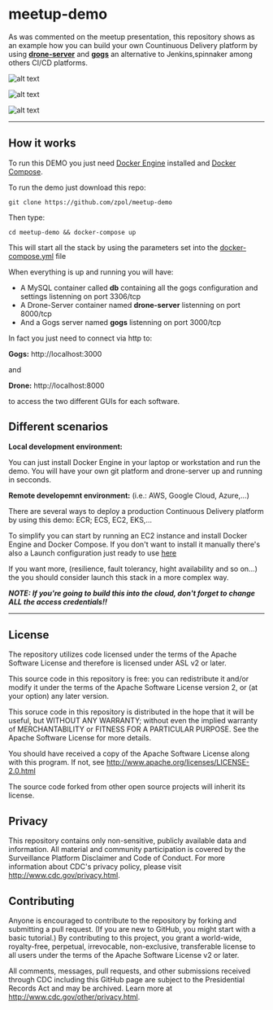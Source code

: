 # meetup-demo


As was commented on the meetup presentation, this repository shows as an example how you can build your own Countinuous Delivery platform by using __[drone-server](https://github.com/drone/drone)__ and __[gogs](gogs.io)__ an alternative to Jenkins,spinnaker among others CI/CD platforms.  


![alt text]('https://github.com/zpol/meetup-demo/img/gogs.png' "Gogs")

![alt text](https://github.com/zpol/meetup-demo/img/drone.png "Drone-server")

![alt text](https://github.com/zpol/meetup-demo/img/drone2.png "Drone-server")




---

## How it works 

To run this DEMO you just need [Docker Engine](https://docs.docker.com/engine/) installed and [Docker Compose](https://docs.docker.com/compose/
). 

To run the demo just download this repo: 

```
git clone https://github.com/zpol/meetup-demo
```
Then type: 

```
cd meetup-demo && docker-compose up 
```

This will start all the stack by using the parameters set into the [docker-compose.yml](https://github.com/zpol/meetup-demo/blob/master/docker-compose.yml) file 

When everything is up and running you will have: 

* A MySQL container called __db__ containing all the gogs configuration and settings listenning on port 3306/tcp
* A Drone-Server container named **drone-server** listenning on port 8000/tcp
* And a Gogs server named **gogs** listenning on port 3000/tcp 

In fact you just need to connect via http to: 

**Gogs:** http://localhost:3000 

and 

__Drone:__ http://localhost:8000 

to access the two different GUIs for each software.

## Different scenarios

__Local development environment:__

You can just install Docker Engine in your laptop or workstation and run the demo. You will have your own git platform and drone-server up and running in secconds. 

__Remote developemnt environment:__ (i.e.: AWS, Google Cloud, Azure,...)

There are several ways to deploy a production Continuous Delivery platform by using this demo: ECR; ECS, EC2, EKS,... 

To simplify you can start by running an EC2 instance and install Docker Engine and Docker Compose.
If you don't want to install it manually there's also a Launch configuration just ready to use [here]()

If you want more, (resilience, fault tolerancy, hight availability and so on...) the you should consider launch this stack in a more complex way.

***NOTE: If you're going to build this into the cloud, don't forget to change ALL the access credentials!!***



----------------------------------


## License



The repository utilizes code licensed under the terms of the Apache Software License and therefore is licensed under ASL v2 or later.

This source code in this repository is free: you can redistribute it and/or modify it under the terms of the Apache Software License version 2, or (at your option) any later version.

This soruce code in this repository is distributed in the hope that it will be useful, but WITHOUT ANY WARRANTY; without even the implied warranty of MERCHANTABILITY or FITNESS FOR A PARTICULAR PURPOSE. See the Apache Software License for more details.

You should have received a copy of the Apache Software License along with this program. If not, see http://www.apache.org/licenses/LICENSE-2.0.html

The source code forked from other open source projects will inherit its license.

## Privacy
This repository contains only non-sensitive, publicly available data and information. All material and community participation is covered by the Surveillance Platform Disclaimer and Code of Conduct. For more information about CDC's privacy policy, please visit http://www.cdc.gov/privacy.html.

## Contributing
Anyone is encouraged to contribute to the repository by forking and submitting a pull request. (If you are new to GitHub, you might start with a basic tutorial.) By contributing to this project, you grant a world-wide, royalty-free, perpetual, irrevocable, non-exclusive, transferable license to all users under the terms of the Apache Software License v2 or later.

All comments, messages, pull requests, and other submissions received through CDC including this GitHub page are subject to the Presidential Records Act and may be archived. Learn more at http://www.cdc.gov/other/privacy.html.

